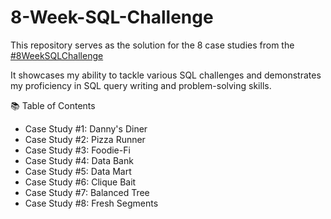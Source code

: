 # 8-Week-SQL-Challenge

This repository serves as the solution for the 8 case studies from the [#8WeekSQLChallenge](https://8weeksqlchallenge.com)

It showcases my ability to tackle various SQL challenges and demonstrates my proficiency in SQL query writing and problem-solving skills.

📚 Table of Contents

- Case Study #1: Danny's Diner
- Case Study #2: Pizza Runner
- Case Study #3: Foodie-Fi
- Case Study #4: Data Bank
- Case Study #5: Data Mart
- Case Study #6: Clique Bait
- Case Study #7: Balanced Tree
- Case Study #8: Fresh Segments

